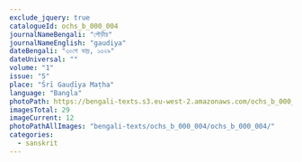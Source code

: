 ```yaml
---
exclude_jquery: true
catalogueId: ochs_b_000_004
journalNameBengali: "গৌড়ীয়"
journalNameEnglish: "gaudiya"
dateBengali: "৩০শে ভাদ্র, ১৩২৯" 
dateUniversal: "" 
volume: "1"
issue: "5"
place: "Śrī Gauḍīya Maṭha"
language: "Bangla"
photoPath: https://bengali-texts.s3.eu-west-2.amazonaws.com/ochs_b_000_004/split/_00000000000000000000000000012.pdf
imagesTotal: 29
imageCurrent: 12
photoPathAllImages: "bengali-texts/ochs_b_000_004/ochs_b_000_004/"
categories:
  - sanskrit
---
```



